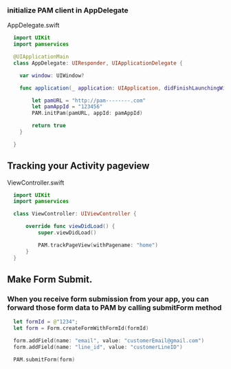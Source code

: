 ### initialize PAM client in AppDelegate
 
AppDelegate.swift
```Swift
  import UIKit
  import pamservices

  @UIApplicationMain
  class AppDelegate: UIResponder, UIApplicationDelegate {

    var window: UIWindow?

    func application(_ application: UIApplication, didFinishLaunchingWithOptions launchOptions: [UIApplicationLaunchOptionsKey: Any]?) -> Bool {

        let pamURL = "http://pam--------.com"
        let pamAppId = "123456"
        PAM.initPam(pamURL, appId: pamAppId)

        return true
    }

  }
```
  
## Tracking your Activity pageview 
 
ViewController.swift
```Swift
  import UIKit
  import pamservices

  class ViewController: UIViewController {

      override func viewDidLoad() {
          super.viewDidLoad()

          PAM.trackPageView(withPagename: "home")
      }
  }
```

## Make Form Submit. 

### When you receive form submission from your app, you can forward those form data to PAM by calling submitForm method

```Swift
  let formId = @"1234";
  let form = Form.createFormWithFormId(formId)

  form.addField(name: "email", value: "customerEmail@gmail.com")
  form.addField(name: "line_id", value: "customerLineID")

  PAM.submitForm(form)
```
 